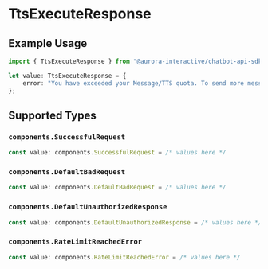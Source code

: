 # TtsExecuteResponse

## Example Usage

```typescript
import { TtsExecuteResponse } from "@aurora-interactive/chatbot-api-sdk/models/operations";

let value: TtsExecuteResponse = {
    error: "You have exceeded your Message/TTS quota. To send more messages, please upgrade your plan or wait until your subscription renews.",
};
```

## Supported Types

### `components.SuccessfulRequest`

```typescript
const value: components.SuccessfulRequest = /* values here */
```

### `components.DefaultBadRequest`

```typescript
const value: components.DefaultBadRequest = /* values here */
```

### `components.DefaultUnauthorizedResponse`

```typescript
const value: components.DefaultUnauthorizedResponse = /* values here */
```

### `components.RateLimitReachedError`

```typescript
const value: components.RateLimitReachedError = /* values here */
```

